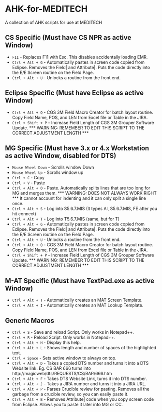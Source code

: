 # AHK-for-MEDITECH
A collection of AHK scripts for use at MEDITECH

## CS Specific (Must have CS NPR as active Window)
- `F11` - Replaces F11 with Esc.  This disables accidentally loading EMR.
- `Ctrl + Alt + G` - Automatically pastes in screen code copied from Eclipse.  Removes the Field| and Attribute|.  Puts the code directly into the E/E Screen routine on the Field Page.
- `Ctrl + Alt + U` - Unlocks a routine from the front end.

## Eclipse Specific (Must have Eclipse as active Window)
- `Ctrl + Alt + Q` - CGS 3M Field Macro Creator for batch layout routine.  Copy Field Name, POS, and LEN from Excel file or Table in the JIRA.
- `Ctrl + Shift + P` - Increase Field Length of CGS 3M Grouper Software Update.  *** WARNING: REMEMBER TO EDIT THIS SCRIPT TO THE CORRECT ADJUSTMENT LENGTH ***

## MG Specific (Must have 3.x or 4.x Workstation as active Window, disabled for DTS)
- `Mouse Wheel Down` - Scrolls window Down
- `Mouse Wheel Up` - Scrolls window up
- `Ctrl + C` - Copy
- `Ctrl + V` - Paste
- `Ctrl + Alt + O` - Paste.  Automatically splits lines that are too long for MG and merges them.  *** WARNING: DOES NOT ALWAYS WORK RIGHT ***  It cannot account for indenting and it can only split a single line once.
- `Ctrl + Alt + S` - Log into S5.6.7.MIS (It types AI, S5.6.7.MIS, FE after you hit connect)
- `Ctrl + Alt + T` - Log into T5.6.7.MIS (same, but for T)
- `Ctrl + Alt + G` - Automatically pastes in screen code copied from Eclipse.  Removes the Field| and Attribute|.  Puts the code directly into the E/E Screen routine on the Field Page.
- `Ctrl + Alt + U` - Unlocks a routine from the front end.
- `Ctrl + Alt + Q` - CGS 3M Field Macro Creator for batch layout routine.  Copy Field Name, POS, and LEN from Excel file or Table in the JIRA.
- `Ctrl + Shift + P` - Increase Field Length of CGS 3M Grouper Software Update.  *** WARNING: REMEMBER TO EDIT THIS SCRIPT TO THE CORRECT ADJUSTMENT LENGTH ***

## M-AT Specific (Must have TextPad.exe as active Window)
- `Ctrl + Alt + T` - Automatically creates an MAT Screen Template.
- `Ctrl + Alt + I` - Automatically creates an MAT Lookup Template.

## Generic Macros
- `Ctrl + S` - Save and reload Script.  Only works in Notepad++.
- `Ctrl + R` - Reload Script.  Only works in Notepad++.
- `Ctrl + Alt + H` - Display this help.
- `Ctrl + Alt + L` - Shows length and number of spaces of the highlighted text.
- `Ctrl + Space` - Sets active window to always on top.
- `Ctrl + Alt + D` - Takes a copied DTS number and turns it into a DTS Website link.  Eg. CS BAR 666 turns into http://magicweb/dts/REQUESTS/CS/BAR/666.htm
- `Ctrl + Alt + F` - Takes DTS Website Link, turns it into DTS number.
- `Ctrl + Alt + J` - Takes a JIRA number and turns it into a JIRA URL.
- `Ctrl + Alt + P` - Parses Crucible review for pasting.  Removes all the garbage from a crucible review, so you can easily paste it.
- `Ctrl + Alt + B` - Removes Attribute| code when you copy screen code from Eclipse.  Allows you to paste it later into MG or CC.
